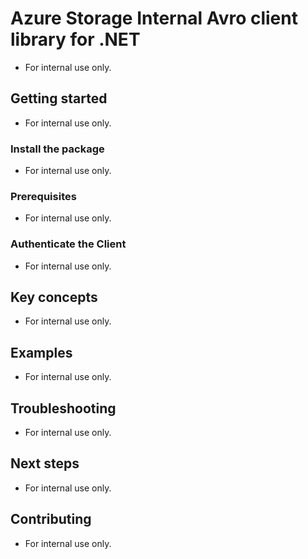# Azure Storage Internal Avro client library for .NET
- For internal use only.

## Getting started
- For internal use only.

### Install the package
- For internal use only.

### Prerequisites
- For internal use only.

### Authenticate the Client
- For internal use only.

## Key concepts
- For internal use only.

## Examples
- For internal use only.

## Troubleshooting
- For internal use only.

## Next steps
- For internal use only.

## Contributing
- For internal use only.